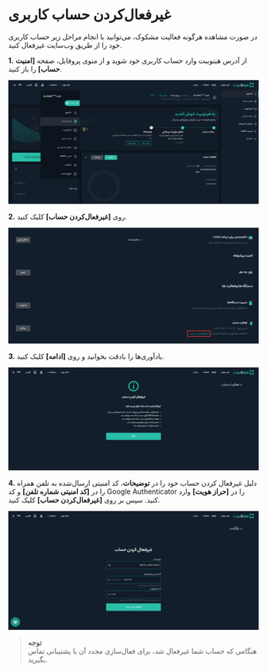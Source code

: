 #  غیرفعال‌کردن حساب کاربری 

در صورت مشاهده هرگونه فعالیت مشکوک، می‌توانید با انجام مراحل زیر حساب کاربری خود را از طریق وب‌سایت غیرفعال کنید.

**1.**	از آدرس هیتوبیت وارد حساب کاربری خود شوید و از منوی پروفایل، صفحه **[امنیت حساب]** را باز کنید.

![امنیت حساب](./Images/account-security.png)

**2.**	روی **[غیرفعال‌کردن حساب]** کلیک کنید.

![غیرفعال کردن حساب](./Images/disable-account.png)

**3.**	یادآوری‌ها را بادقت بخوانید و روی **[ادامه]** کلیک کنید.

![یادآوری غیرفعال‌سازی ](./Images/disable-account-notification.png)

**4.**  دلیل غیرفعال کردن حساب خود را در **توضیحات**، کد امنیتی ارسال‌شده به تلفن همراه را در  **[کد امنیتی شماره تلفن]** و کد Google Authenticator را در **[حراز هویت]** وارد کنید. سپس بر روی **[غیرفعال‌کردن حساب]** کلیک کنید.

![کد امنیتی غیرفعال‌سازی حساب](./Images/enter-security-code-for-disable-account.png)

> **توجه** <br>هنگامی که حساب شما غیرفعال شد، برای فعال‌سازی مجدد آن با پشتیبانی تماس بگیرید.

 